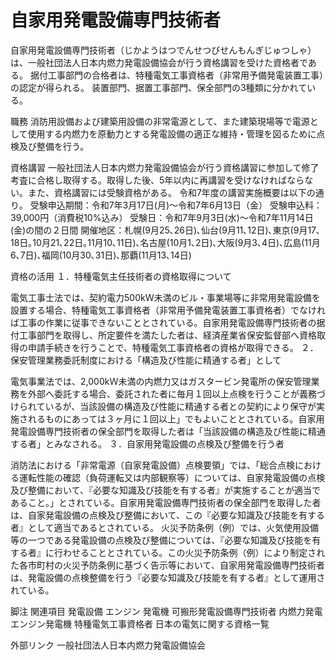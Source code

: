 # 自家用発電設備専門技術者

自家用発電設備専門技術者（じかようはつでんせつびせんもんぎじゅつしゃ）は、一般社団法人日本内燃力発電設備協会が行う資格講習を受けた資格者である。
据付工事部門の合格者は、特種電気工事資格者（非常用予備発電装置工事）の認定が得られる。
装置部門、据置工事部門、保全部門の3種類に分かれている。

職務
消防用設備および建築用設備の非常電源として、また建築現場等で電源として使用する内燃力を原動力とする発電設備の適正な維持・管理を図るために点検及び整備を行う。

資格講習
一般社団法人日本内燃力発電設備協会が行う資格講習に参加して修了考査に合格し取得する。取得した後、5年以内に再講習を受けなければならない。また、資格講習には受験資格がある。
令和7年度の講習実施概要は以下の通り。
受験申込期間：令和7年3月17日(月)〜令和7年6月13日（金）
受験申込料：39,000円（消費税10%込み）
受験日：令和7年9月3日(水)～令和7年11月14日(金)の間の２日間
開催地区：札幌(9月25､26日)､仙台(9月11､12日)､東京(9月17､18日｡10月21､22日｡11月10､11日)､名古屋(10月1､2日)､大阪(9月3､4日)､広島(11月6､7日)､福岡(10月30､31日)､那覇(11月13､14日)

資格の活用
１．特種電気主任技術者の資格取得について

電気工事士法では、契約電力500kＷ未満のビル・事業場等に非常用発電設備を設置する場合、特種電気工事資格者（非常用予備発電装置工事資格者）でなければ工事の作業に従事できないこととされている。自家用発電設備専門技術者の据付工事部門を取得し、所定要件を満たした者は、経済産業省保安監督部へ資格取得の申請手続きを行うことで、特種電気工事資格者の資格が取得できる。
２．保安管理業務委託制度における「構造及び性能に精通する者」として

電気事業法では、2,000kＷ未満の内燃力又はガスタービン発電所の保安管理業務を外部へ委託する場合、委託された者に毎月１回以上点検を行うことが義務づけられているが、当該設備の構造及び性能に精通する者との契約により保守が実施されるものにあっては３ヶ月に１回以上」でもよいこととされている。自家用発電設備専門技術者の保全部門を取得した者は「当該設備の構造及び性能に精通する者」とみなされる。
３．自家用発電設備の点検及び整備を行う者

消防法における「非常電源（自家発電設備）点検要領」では、「総合点検における運転性能の確認（負荷運転又は内部観察等）については、自家発電設備の点検及び整備において、『必要な知識及び技能を有する者』が実施することが適当であること。」とされている。自家用発電設備専門技術者の保全部門を取得した者は、自家発電設備の点検及び整備において、この『必要な知識及び技能を有する者』として適当であるとされている。
火災予防条例（例）では、火気使用設備等の一つである発電設備の点検及び整備については、『必要な知識及び技能を有する者』に行わせることとされている。この火災予防条例（例）により制定された各市町村の火災予防条例に基づく告示等において、自家用発電設備専門技術者は、発電設備の点検整備を行う『必要な知識及び技能を有する者』として運用されている。

脚注
関連項目
発電設備
エンジン
発電機
可搬形発電設備専門技術者
内燃力発電
エンジン発電機
特種電気工事資格者
日本の電気に関する資格一覧

外部リンク
一般社団法人日本内燃力発電設備協会